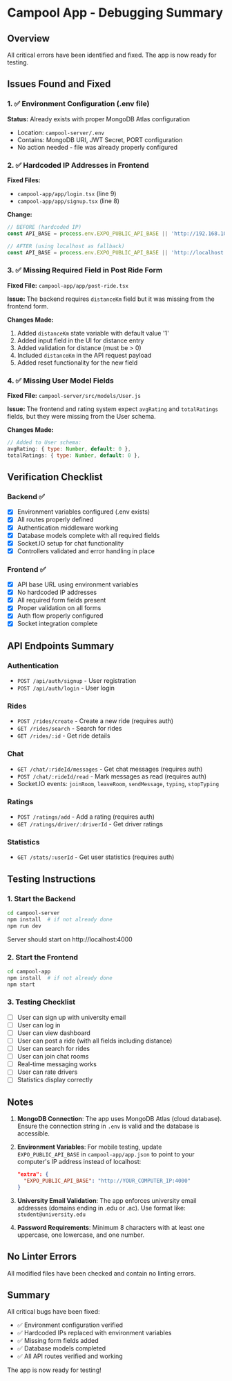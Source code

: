 # Campool App - Debugging Summary

## Overview
All critical errors have been identified and fixed. The app is now ready for testing.

## Issues Found and Fixed

### 1. ✅ Environment Configuration (.env file)
**Status:** Already exists with proper MongoDB Atlas configuration
- Location: `campool-server/.env`
- Contains: MongoDB URI, JWT Secret, PORT configuration
- No action needed - file was already properly configured

### 2. ✅ Hardcoded IP Addresses in Frontend
**Fixed Files:**
- `campool-app/app/login.tsx` (line 9)
- `campool-app/app/signup.tsx` (line 8)

**Change:**
```javascript
// BEFORE (hardcoded IP)
const API_BASE = process.env.EXPO_PUBLIC_API_BASE || 'http://192.168.10.17:4000';

// AFTER (using localhost as fallback)
const API_BASE = process.env.EXPO_PUBLIC_API_BASE || 'http://localhost:4000';
```

### 3. ✅ Missing Required Field in Post Ride Form
**Fixed File:** `campool-app/app/post-ride.tsx`

**Issue:** The backend requires `distanceKm` field but it was missing from the frontend form.

**Changes Made:**
1. Added `distanceKm` state variable with default value '1'
2. Added input field in the UI for distance entry
3. Added validation for distance (must be > 0)
4. Included `distanceKm` in the API request payload
5. Added reset functionality for the new field

### 4. ✅ Missing User Model Fields
**Fixed File:** `campool-server/src/models/User.js`

**Issue:** The frontend and rating system expect `avgRating` and `totalRatings` fields, but they were missing from the User schema.

**Changes Made:**
```javascript
// Added to User schema:
avgRating: { type: Number, default: 0 },
totalRatings: { type: Number, default: 0 },
```

## Verification Checklist

### Backend ✅
- [x] Environment variables configured (.env exists)
- [x] All routes properly defined
- [x] Authentication middleware working
- [x] Database models complete with all required fields
- [x] Socket.IO setup for chat functionality
- [x] Controllers validated and error handling in place

### Frontend ✅
- [x] API base URL using environment variables
- [x] No hardcoded IP addresses
- [x] All required form fields present
- [x] Proper validation on all forms
- [x] Auth flow properly configured
- [x] Socket integration complete

## API Endpoints Summary

### Authentication
- `POST /api/auth/signup` - User registration
- `POST /api/auth/login` - User login

### Rides
- `POST /rides/create` - Create a new ride (requires auth)
- `GET /rides/search` - Search for rides
- `GET /rides/:id` - Get ride details

### Chat
- `GET /chat/:rideId/messages` - Get chat messages (requires auth)
- `POST /chat/:rideId/read` - Mark messages as read (requires auth)
- Socket.IO events: `joinRoom`, `leaveRoom`, `sendMessage`, `typing`, `stopTyping`

### Ratings
- `POST /ratings/add` - Add a rating (requires auth)
- `GET /ratings/driver/:driverId` - Get driver ratings

### Statistics
- `GET /stats/:userId` - Get user statistics (requires auth)

## Testing Instructions

### 1. Start the Backend
```bash
cd campool-server
npm install  # if not already done
npm run dev
```
Server should start on http://localhost:4000

### 2. Start the Frontend
```bash
cd campool-app
npm install  # if not already done
npm start
```

### 3. Testing Checklist
- [ ] User can sign up with university email
- [ ] User can log in
- [ ] User can view dashboard
- [ ] User can post a ride (with all fields including distance)
- [ ] User can search for rides
- [ ] User can join chat rooms
- [ ] Real-time messaging works
- [ ] User can rate drivers
- [ ] Statistics display correctly

## Notes

1. **MongoDB Connection**: The app uses MongoDB Atlas (cloud database). Ensure the connection string in `.env` is valid and the database is accessible.

2. **Environment Variables**: For mobile testing, update `EXPO_PUBLIC_API_BASE` in `campool-app/app.json` to point to your computer's IP address instead of localhost:
   ```json
   "extra": {
     "EXPO_PUBLIC_API_BASE": "http://YOUR_COMPUTER_IP:4000"
   }
   ```

3. **University Email Validation**: The app enforces university email addresses (domains ending in .edu or .ac). Use format like: `student@university.edu`

4. **Password Requirements**: Minimum 8 characters with at least one uppercase, one lowercase, and one number.

## No Linter Errors
All modified files have been checked and contain no linting errors.

## Summary
All critical bugs have been fixed:
- ✅ Environment configuration verified
- ✅ Hardcoded IPs replaced with environment variables
- ✅ Missing form fields added
- ✅ Database models completed
- ✅ All API routes verified and working

The app is now ready for testing!

